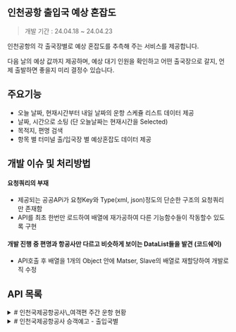 ## 인천공항 출입국 예상 혼잡도

> 개발 기간 : 24.04.18 ~ 24.04.23

인천공항의 각 출국장별로 예상 혼잡도를 추측해 주는 서비스를 제공합니다.

다음 날의 예상 값까지 제공하며, 예상 대기 인원을 확인하고 어떤 출국장으로 갈지, 언제 출발하면 좋을지 미리 결정수 있습니다.

## 주요기능

-   오늘 날짜, 현재시간부터 내일 날짜의 운항 스케쥴 리스트 데이터 제공
-   날짜, 시간으로 소팅 (단 오늘날짜는 현재시간을 Selected)
-   목적지, 편명 검색
-   항목 별 터미널 출/입국장 별 예상혼잡도 데이터 제공

## 개발 이슈 및 처리방법

#### 요청쿼리의 부재

-   제공되는 공공APi가 요청Key와 Type(xml, json)정도의 단순한 구조의 요청쿼리만 존재함
-   API를 최초 한번만 로드하여 배열에 재가공하여 다른 기능함수들이 작동할수 있도록 구현

#### 개발 진행 중 편명과 항공사만 다르고 비슷하게 보이는 DataList들을 발견 (코드쉐어)

-   API호출 후 배열을 1개의 Object 안에 Matser, Slave의 배열로 재할당하여 개발로직 수정

## API 목록

<details>
    <summary> # 인천국제공항공사\_여객편 주간 운항 현황 </summary>
    **요청**

</details>
<details>
    <summary> # 인천국제공항공사 승객예고 - 출입국별 </summary>
    
   
</details>
